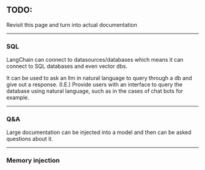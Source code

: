 ## TODO:
Revisit this page and turn into actual documentation


---

### SQL

LangChain can connect to datasources/databases which means it can connect to SQL databases and even vector dbs.


It can be used to ask an llm in natural language to query through a db and give out a response. (I.E.) Provide users with an interface to query the database using natural language, such as in the cases of chat bots for example. 

---

### Q&A 

Large documentation can be injected into a model and then can be asked questions about it. 

---

### Memory injection


